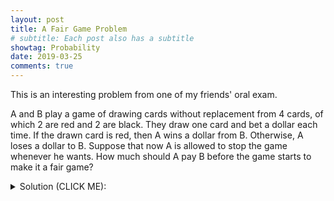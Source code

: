```yaml
---
layout: post
title: A Fair Game Problem
# subtitle: Each post also has a subtitle
showtag: Probability
date: 2019-03-25
comments: true
---
```

This is an interesting problem from one of my friends' oral exam.

A and B play a game of drawing cards without replacement from 4 cards, of which 2 are red and 2 are black.
They draw one card and bet a dollar each time. If the drawn card is red, then A wins a dollar from B. Otherwise, A loses a dollar to B.
Suppose that now A is allowed to stop the game whenever he wants. How much should A pay B before the game starts to make it a fair game?


<details><summary>Solution (CLICK ME): </summary>
<p>

Note that A would keep flipping cards until he has seen two red cards. Next, we list all the possible outcomes (R: red, B: black) and corresponding probabilities:

RR(BB), RBR(B), BRR(B), BRBR, BBRR, RBBR, each with probability $\frac{1}{6}$. (Why?)

Now, we can compute the expected outcome of player A, $EX$:
$$
\mbox{E}X = \frac{1}{6}\times(2+1+1+0+0) = \frac{2}{3},
$$
which is the desired quantity.
</p>
</details>
<br/>
